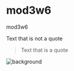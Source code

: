 # mod3w6
mod3w6

Text that is not a quote

> Text that is a quote

![background](https://user-images.githubusercontent.com/33332202/213029675-0ce74ee1-30d3-42b3-bcb1-9ac99cabfe1f.png)
